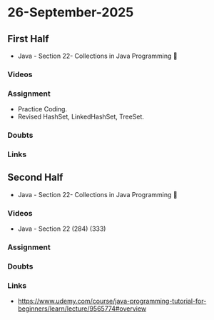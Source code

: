 # 26-September-2025

## First Half
- Java - Section 22- Collections in Java Programming 🔄

### Videos

### Assignment
- Practice Coding.
- Revised HashSet, LinkedHashSet, TreeSet.

### Doubts

### Links

## Second Half
- Java - Section 22- Collections in Java Programming 🔄
### Videos
- Java - Section 22 (284) (333)
### Assignment
 
### Doubts

### Links
- https://www.udemy.com/course/java-programming-tutorial-for-beginners/learn/lecture/9565774#overview
